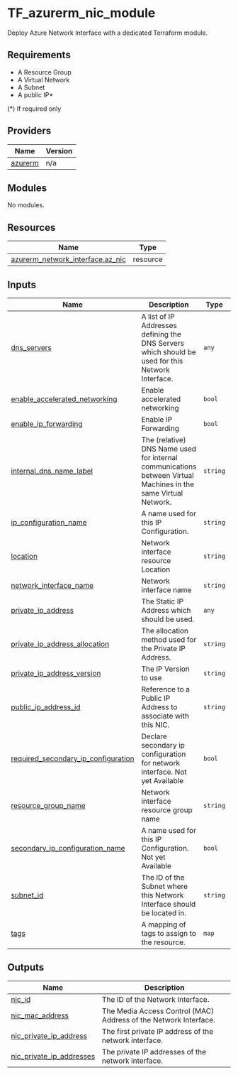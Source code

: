 # TF_azurerm_nic_module

Deploy Azure Network Interface with a dedicated Terraform module.

## Requirements

* A Resource Group
* A Virtual Network
* A Subnet
* A public IP*

(*) If required only

## Providers

| Name | Version |
|------|---------|
| <a name="provider_azurerm"></a> [azurerm](#provider\_azurerm) | n/a |

## Modules

No modules.

## Resources

| Name | Type |
|------|------|
| [azurerm_network_interface.az_nic](https://registry.terraform.io/providers/hashicorp/azurerm/latest/docs/resources/network_interface) | resource |

## Inputs

| Name | Description | Type | Default | Required |
|------|-------------|------|---------|:--------:|
| <a name="input_dns_servers"></a> [dns\_servers](#input\_dns\_servers) | A list of IP Addresses defining the DNS Servers which should be used for this Network Interface. | `any` | `null` | no |
| <a name="input_enable_accelerated_networking"></a> [enable\_accelerated\_networking](#input\_enable\_accelerated\_networking) | Enable accelerated networking | `bool` | `false` | no |
| <a name="input_enable_ip_forwarding"></a> [enable\_ip\_forwarding](#input\_enable\_ip\_forwarding) | Enable IP Forwarding | `bool` | `false` | no |
| <a name="input_internal_dns_name_label"></a> [internal\_dns\_name\_label](#input\_internal\_dns\_name\_label) | The (relative) DNS Name used for internal communications between Virtual Machines in the same Virtual Network. | `string` | `null` | no |
| <a name="input_ip_configuration_name"></a> [ip\_configuration\_name](#input\_ip\_configuration\_name) | A name used for this IP Configuration. | `string` | `"default_ip"` | no |
| <a name="input_location"></a> [location](#input\_location) | Network interface resource Location | `string` | n/a | yes |
| <a name="input_network_interface_name"></a> [network\_interface\_name](#input\_network\_interface\_name) | Network interface name | `string` | n/a | yes |
| <a name="input_private_ip_address"></a> [private\_ip\_address](#input\_private\_ip\_address) | The Static IP Address which should be used. | `any` | `null` | no |
| <a name="input_private_ip_address_allocation"></a> [private\_ip\_address\_allocation](#input\_private\_ip\_address\_allocation) | The allocation method used for the Private IP Address. | `string` | `"Dynamic"` | no |
| <a name="input_private_ip_address_version"></a> [private\_ip\_address\_version](#input\_private\_ip\_address\_version) | The IP Version to use | `string` | `"IPv4"` | no |
| <a name="input_public_ip_address_id"></a> [public\_ip\_address\_id](#input\_public\_ip\_address\_id) | Reference to a Public IP Address to associate with this NIC. | `string` | `null` | no |
| <a name="input_required_secondary_ip_configuration"></a> [required\_secondary\_ip\_configuration](#input\_required\_secondary\_ip\_configuration) | Declare secondary ip configuration for network interface. Not yet Available | `bool` | `false` | no |
| <a name="input_resource_group_name"></a> [resource\_group\_name](#input\_resource\_group\_name) | Network interface resource group name | `string` | n/a | yes |
| <a name="input_secondary_ip_configuration_name"></a> [secondary\_ip\_configuration\_name](#input\_secondary\_ip\_configuration\_name) | A name used for this IP Configuration. Not yet Available | `bool` | `false` | no |
| <a name="input_subnet_id"></a> [subnet\_id](#input\_subnet\_id) | The ID of the Subnet where this Network Interface should be located in. | `string` | `null` | no |
| <a name="input_tags"></a> [tags](#input\_tags) | A mapping of tags to assign to the resource. | `map` | `{}` | no |

## Outputs

| Name | Description |
|------|-------------|
| <a name="output_nic_id"></a> [nic\_id](#output\_nic\_id) | The ID of the Network Interface. |
| <a name="output_nic_mac_address"></a> [nic\_mac\_address](#output\_nic\_mac\_address) | The Media Access Control (MAC) Address of the Network Interface. |
| <a name="output_nic_private_ip_address"></a> [nic\_private\_ip\_address](#output\_nic\_private\_ip\_address) | The first private IP address of the network interface. |
| <a name="output_nic_private_ip_addresses"></a> [nic\_private\_ip\_addresses](#output\_nic\_private\_ip\_addresses) | The private IP addresses of the network interface. |